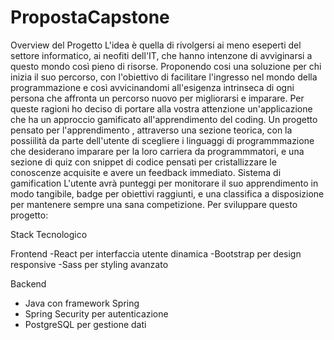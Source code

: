 # PropostaCapstone
Overview del Progetto
L'idea è quella di rivolgersi ai meno eseperti del settore informatico, ai neofiti dell'IT, che hanno intenzone di avviginarsi a questo mondo così pieno di risorse.
Proponendo cosi una soluzione per chi inizia il suo percorso, con l'obiettivo di facilitare l'ingresso nel mondo della programmazione e così avvicinandomi all'esigenza intrinseca di ogni persona che affronta un percorso nuovo per migliorarsi e imparare.
Per queste ragioni ho deciso di portare alla vostra attenzione un'applicazione che ha un approccio gamificato all'apprendimento del coding. 
Un progetto pensato per l'apprendimento , attraverso una sezione teorica, con la possiilità da parte dell'utente di scegliere i linguaggi di programmmazione che desiderano imparare per la loro carriera da programmmatori, e una sezione di quiz con snippet di codice pensati per cristallizzare le conoscenze acquisite e avere un feedback immediato.
Sistema di gamification
L'utente avrà punteggi per monitorare il suo apprendimento in modo tangibile, badge per obiettivi raggiunti, e una classifica a disposizione per mantenere sempre una sana competizione.
Per sviluppare questo progetto:

Stack Tecnologico

Frontend
-React per interfaccia utente dinamica
-Bootstrap per design responsive
-Sass per styling avanzato

Backend
- Java con framework Spring
- Spring Security per autenticazione
- PostgreSQL per gestione dati

 
